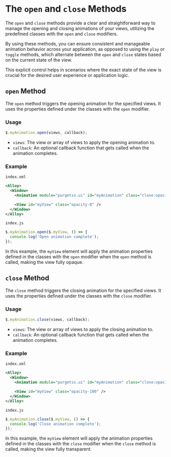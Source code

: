 # The `open` and `close` Methods

The `open` and `close` methods provide a clear and straightforward way to manage the opening and closing animations of your views, utilizing the predefined classes with the `open` and `close` modifiers.

By using these methods, you can ensure consistent and manageable animation behavior across your application, as opposed to using the `play` or `toggle` methods, which alternate between the `open` and `close` states based on the current state of the view.

This explicit control helps in scenarios where the exact state of the view is crucial for the desired user experience or application logic.

## `open` Method

The `open` method triggers the opening animation for the specified views. It uses the properties defined under the classes with the `open` modifier.

### Usage

```javascript
$.myAnimation.open(views, callback);
```

- `views`: The view or array of views to apply the opening animation to.
- `callback`: An optional callback function that gets called when the animation completes.

### Example

`index.xml`
```xml
<Alloy>
  <Window>
    <Animation module="purgetss.ui" id="myAnimation" class="close:opacity-0 open:opacity-100" />

    <View id="myView" class="opacity-0" />
  </Window>
</Alloy>
```

`index.js`
```javascript
$.myAnimation.open($.myView, () => {
  console.log('Open animation complete');
});
```

In this example, the `myView` element will apply the animation properties defined in the classes with the `open` modifier when the `open` method is called, making the view fully opaque.

## `close` Method

The `close` method triggers the closing animation for the specified views. It uses the properties defined under the classes with the `close` modifier.

### Usage

```javascript
$.myAnimation.close(views, callback);
```

- `views`: The view or array of views to apply the closing animation to.
- `callback`: An optional callback function that gets called when the animation completes.

### Example

`index.xml`
```xml
<Alloy>
  <Window>
    <Animation module="purgetss.ui" id="myAnimation" class="close:opacity-0 open:opacity-100" />

    <View id="myView" class="opacity-100" />
  </Window>
</Alloy>
```

`index.js`
```javascript
$.myAnimation.close($.myView, () => {
  console.log('Close animation complete');
});
```

In this example, the `myView` element will apply the animation properties defined in the classes with the `close` modifier when the `close` method is called, making the view fully transparent.
